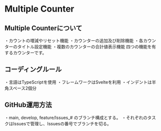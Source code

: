 # Multiple Counter

## Multiple Counterについて

・カウントの増減やリセット機能
・カウンターの追加及び削除機能
・各カウンターのタイトル設定機能
・複数のカウンターの合計値表示機能
四つの機能を有するカウンターです。

## コーディングルール

・言語はTypeScriptを使用
・フレームワークはSvelteを利用
・インデントは半角スペース2個分

## GitHub運用方法

・main, develop, feature/Issues\_# のブランチ構成とする。
・それぞれのタスクはIssuesで管理し、Issuesの番号でブランチを切る。
